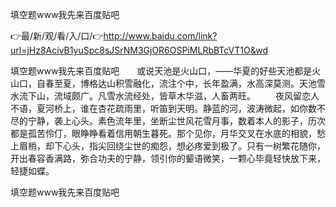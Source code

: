 填空题www我先来百度贴吧

👉最/新/观/看/入/口/👉http://www.baidu.com/link?url=jHz8AcivB1yuSpc8sJSrNM3GjOR6OSPiMLRbBTcVT1O&wd

填空题www我先来百度贴吧　　或说天池是火山口，——华夏的好些天池都是火山口，自春至夏，博格达山积雪融化，流注个中，长年盈满，水高深莫测。天池雪水流下山，流域颇广。凡雪水流经处，皆草木华滋，人畜两旺。
　　夜风留恋人不语，夏河桥上，谁在杏花疏雨里，听笛到天明。静蓝的河，波涛微起，如你数不尽的宁静，袭上心头。素色流年里，坐断尘世风花雪月事，数着本人的影子，历次都是孤苦伶仃，眼睁睁看着信用朝生暮死。那个见你，月华交叉在水底的相貌，愁上眉梢，却下心头，指尖回绕尘世的痴怨，想必疼爱到极了。只有一树繁花随你，开出春容香满路，弥合功夫的宁静，领引你的颦语微笑，一颗心毕竟轻快放下来，轻捷如蝶。


填空题www我先来百度贴吧
